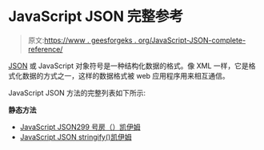 # JavaScript JSON 完整参考

> 原文:[https://www . geesforgeks . org/JavaScript-JSON-complete-reference/](https://www.geeksforgeeks.org/javascript-json-complete-reference/)

[JSON](https://www.geeksforgeeks.org/javascript-json/) 或 JavaScript 对象符号是一种结构化数据的格式。像 XML 一样，它是格式化数据的方式之一，这样的数据格式被 web 应用程序用来相互通信。

JavaScript JSON 方法的完整列表如下所示:

**静态方法**

*   [JavaScript JSON299 号房（）凯伊姆](https://www.geeksforgeeks.org/javascript-json-parse-method/)
*   [JavaScript JSON stringify()凯伊姆](https://www.geeksforgeeks.org/javascript-json-stringify-method/)